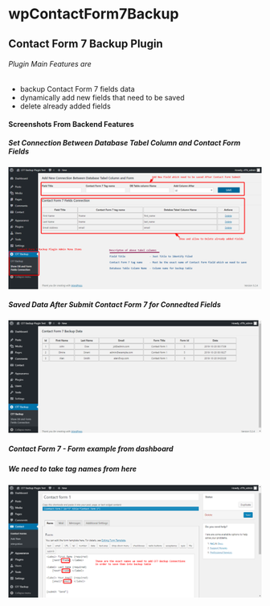 # wpContactForm7Backup
## Contact Form 7 Backup Plugin 
###### Plugin Main Features are
* backup Contact Form 7 fields data
* dynamically add new fields that need to be saved
* delete already added fields 

#### Screenshots From Backend Features

##### Set Connection Between Database Tabel Column and Contact Form Fields
![Connection Between Database Tabel Column and Contact Form](/screenshots/connectionsPageFeatures.png)

##### Saved Data After Submit Contact Form 7 for Connedted Fields
![Backuped Form Data View](/screenshots/bacupDataView.png)

##### Contact Form 7 - Form example from dashboard 
##### We need to take tag names from here
![Contact Form 7 backend](/screenshots/contactForm7_backend.png)
